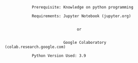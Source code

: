 
                Prerequisite: Knowledge on python programming

                Requirements: Jupyter Notebook (jupyter.org)   
                
                
                                    or   
                                    
                                    
                              Google Colaboratory (colab.research.google.com)

                Python Version Used: 3.9
